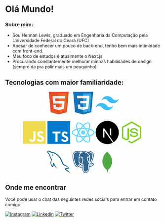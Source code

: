 # Olá Mundo!
### Sobre mim:
- Sou Hennan Lewis, graduado em Engenharia da Computação pela Universidade Federal do Ceará (UFC)
- Apesar de conhecer um pouco de back-end, tenho bem mais intimidade com front-end.
- Meu foco de estudos é atualmente o Next.js
- Procurando constantemente melhorar minhas habilidades de design (sempre dá pra polir mais um pouquinho)

## Tecnologias com maior familiaridade:

<div align="center">
	<img src="https://raw.githubusercontent.com/devicons/devicon/master/icons/html5/html5-original.svg" alt="HTML5" title="HTML5" width="75">
	<img src="https://raw.githubusercontent.com/devicons/devicon/master/icons/css3/css3-original.svg" alt="CSS3" title="CSS3" width="75">
	<img src="https://raw.githubusercontent.com/devicons/devicon/master/icons/tailwindcss/tailwindcss-plain.svg" alt="Tailwind CSS" title="Tailwind CSS" width="75">
</div>
<br>
<div align="center">
	<img src="https://raw.githubusercontent.com/devicons/devicon/master/icons/javascript/javascript-plain.svg" alt="JavaScript" title="JavaScript" width="75">
	<img src="https://raw.githubusercontent.com/devicons/devicon/master/icons/typescript/typescript-plain.svg" alt="TypeScript" title="TypeScript" width="75">
	<img src="https://raw.githubusercontent.com/devicons/devicon/master/icons/react/react-original.svg" alt="React" title="React" width="75">
	<img src="https://raw.githubusercontent.com/devicons/devicon/master/icons/nextjs/nextjs-original.svg" alt="Next.js" title="Next.js" width="75">
	<img src="https://raw.githubusercontent.com/devicons/devicon/master/icons/nodejs/nodejs-original.svg" alt="Node.js" title="Node.js" width="75">
</div>
<br>
<div align="center">
	<img src="https://raw.githubusercontent.com/devicons/devicon/master/icons/mysql/mysql-plain.svg" alt="MySQL" title="MySQL" width="75">
	<img src="https://raw.githubusercontent.com/devicons/devicon/master/icons/postgresql/postgresql-plain.svg" alt="PostgreSQL" title="PostgreSQL" width="75">
	<img src="https://raw.githubusercontent.com/devicons/devicon/master/icons/mongodb/mongodb-plain.svg" alt="MongoDB" title="MongoDB" width="75">
</div>

## Onde me encontrar
  Você pode usar o chat das seguintes redes sociais para entrar em contato comigo:

  [![Instagram](https://img.shields.io/badge/Instagram-E4405F?style=for-the-badge&logo=instagram&logoColor=white)](https://instagram.com/hennanlewis/)
  [![Linkedin](https://img.shields.io/badge/LinkedIn-0077B5?style=for-the-badge&logo=linkedin&logoColor=white)](https://www.linkedin.com/in/hennan-lewis-174167194/)
  [![Twitter](https://img.shields.io/badge/Twitter-1DA1F2?style=for-the-badge&logo=twitter&logoColor=white)](https://twitter.com/HennanLewis)
  
<!--
**hennanlewis/hennanlewis** is a ✨ _special_ ✨ repository because its `README.md` (this file) appears on your GitHub profile.

Here are some ideas to get you started:

- 🌱 I’m currently learning ...
- 👯 I’m looking to collaborate on ...
- 🤔 I’m looking for help with ...
- 💬 Ask me about ...
- 📫 How to reach me: ...
- 😄 Pronouns: ...
- ⚡ Fun fact: ...
-->
